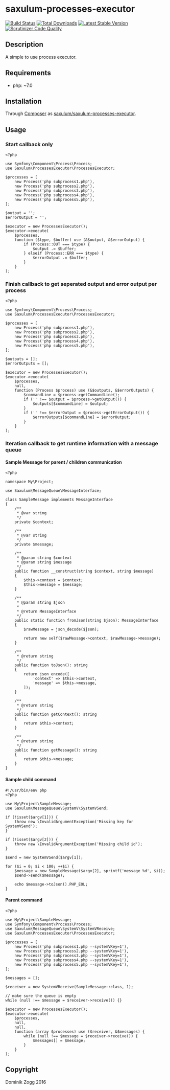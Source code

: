 # saxulum-processes-executor

[![Build Status](https://api.travis-ci.org/saxulum/saxulum-processes-executor.png?branch=master)](https://travis-ci.org/saxulum/saxulum-processes-executor)
[![Total Downloads](https://poser.pugx.org/saxulum/saxulum-processes-executor/downloads.png)](https://packagist.org/packages/saxulum/saxulum-processes-executor)
[![Latest Stable Version](https://poser.pugx.org/saxulum/saxulum-processes-executor/v/stable.png)](https://packagist.org/packages/saxulum/saxulum-processes-executor)
[![Scrutinizer Code Quality](https://scrutinizer-ci.com/g/saxulum/saxulum-processes-executor/badges/quality-score.png?b=master)](https://scrutinizer-ci.com/g/saxulum/saxulum-processes-executor/?branch=master)

## Description

A simple to use process executor.

## Requirements

 * php: ~7.0

## Installation

Through [Composer](http://getcomposer.org) as [saxulum/saxulum-processes-executor][1].

## Usage

### Start callback only

```{.php}
<?php

use Symfony\Component\Process\Process;
use Saxulum\ProcessesExecutor\ProcessesExecutor;

$processes = [
    new Process('php subprocess1.php'),
    new Process('php subprocess2.php'),
    new Process('php subprocess3.php'),
    new Process('php subprocess4.php'),
    new Process('php subprocess5.php'),
];

$output = '';
$errorOutput = '';

$executor = new ProcessesExecutor();
$executor->execute(
    $processes,
    function ($type, $buffer) use (&$output, &$errorOutput) {
        if (Process::OUT === $type) {
            $output .= $buffer;
        } elseif (Process::ERR === $type) {
            $errorOutput .= $buffer;
        }
    }
);
```

### Finish callback to get seperated output and error output per process

```{.php}
<?php

use Symfony\Component\Process\Process;
use Saxulum\ProcessesExecutor\ProcessesExecutor;

$processes = [
    new Process('php subprocess1.php'),
    new Process('php subprocess2.php'),
    new Process('php subprocess3.php'),
    new Process('php subprocess4.php'),
    new Process('php subprocess5.php'),
];

$outputs = [];
$errorOutputs = [];

$executor = new ProcessesExecutor();
$executor->execute(
    $processes,
    null,
    function (Process $process) use (&$outputs, &$errorOutputs) {
        $commandLine = $process->getCommandLine();
        if ('' !== $output = $process->getOutput()) {
            $outputs[$commandLine] = $output;
        }
        if ('' !== $errorOutput = $process->getErrorOutput()) {
            $errorOutputs[$commandLine] = $errorOutput;
        }
    }
);
```

### Iteration callback to get runtime information with a message queue

#### Sample Message for parent / children communication

```{.php}
<?php

namespace My\Project;

use Saxulum\MessageQueue\MessageInterface;

class SampleMessage implements MessageInterface
{
    /**
     * @var string
     */
    private $context;

    /**
     * @var string
     */
    private $message;

    /**
     * @param string $context
     * @param string $message
     */
    public function __construct(string $context, string $message)
    {
        $this->context = $context;
        $this->message = $message;
    }

    /**
     * @param string $json
     *
     * @return MessageInterface
     */
    public static function fromJson(string $json): MessageInterface
    {
        $rawMessage = json_decode($json);

        return new self($rawMessage->context, $rawMessage->message);
    }

    /**
     * @return string
     */
    public function toJson(): string
    {
        return json_encode([
            'context' => $this->context,
            'message' => $this->message,
        ]);
    }

    /**
     * @return string
     */
    public function getContext(): string
    {
        return $this->context;
    }

    /**
     * @return string
     */
    public function getMessage(): string
    {
        return $this->message;
    }
}
```

#### Sample child command

```{.php}
#!/usr/bin/env php
<?php

use My\Project\SampleMessage;
use Saxulum\MessageQueue\SystemV\SystemVSend;

if (!isset($argv[1])) {
    throw new \InvalidArgumentException('Missing key for SystemVSend');
}

if (!isset($argv[2])) {
    throw new \InvalidArgumentException('Missing child id');
}

$send = new SystemVSend($argv[1]);

for ($i = 0; $i < 100; ++$i) {
    $message = new SampleMessage($argv[2], sprintf('message %d', $i));
    $send->send($message);

    echo $message->toJson().PHP_EOL;
}
```

#### Parent command

```{.php}
<?php

use My\Project\SampleMessage;
use Symfony\Component\Process\Process;
use Saxulum\MessageQueue\SystemV\SystemVReceive;
use Saxulum\ProcessesExecutor\ProcessesExecutor;

$processes = [
    new Process('php subprocess1.php --systemVKey=1'),
    new Process('php subprocess2.php --systemVKey=1'),
    new Process('php subprocess3.php --systemVKey=1'),
    new Process('php subprocess4.php --systemVKey=1'),
    new Process('php subprocess5.php --systemVKey=1'),
];

$messages = [];

$receiver = new SystemVReceive(SampleMessage::class, 1);

// make sure the queue is empty
while (null !== $message = $receiver->receive()) {}

$executor = new ProcessesExecutor();
$executor->execute(
    $processes,
    null,
    null,
    function (array $processes) use ($receiver, &$messages) {
        while (null !== $message = $receiver->receive()) {
            $messages[] = $message;
        }
    }
);
```

[1]: https://packagist.org/packages/saxulum/saxulum-processes-executor

## Copyright

Dominik Zogg 2016
